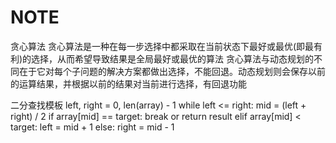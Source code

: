 # NOTE

  
贪心算法
贪心算法是一种在每一步选择中都采取在当前状态下最好或最优(即最有利)的选择，从而希望导致结果是全局最好或最优的算法
贪心算法与动态规划的不同在于它对每个子问题的解决方案都做出选择，不能回退。动态规划则会保存以前的运算结果，并根据以前的结果对当前进行选择，有回退功能

二分查找模板
left, right = 0, len(array) - 1
while left <= right:
	mid = (left + right) / 2
	if array[mid] == target:
		break or return result
	elif array[mid] < target:
		left = mid + 1
	else:
		right = mid - 1
